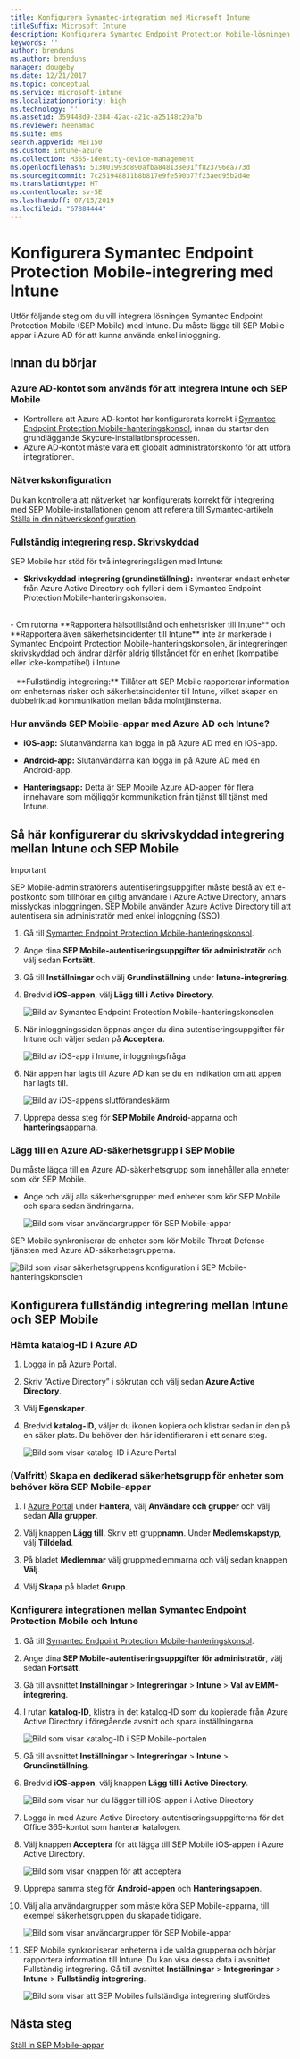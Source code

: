 ```yaml
---
title: Konfigurera Symantec-integration med Microsoft Intune
titleSuffix: Microsoft Intune
description: Konfigurera Symantec Endpoint Protection Mobile-lösningen med Microsoft Intune för att styra mobil enhetsåtkomst till företagets resurser.
keywords: ''
author: brenduns
ms.author: brenduns
manager: dougeby
ms.date: 12/21/2017
ms.topic: conceptual
ms.service: microsoft-intune
ms.localizationpriority: high
ms.technology: ''
ms.assetid: 359448d9-2384-42ac-a21c-a25148c20a7b
ms.reviewer: heenamac
ms.suite: ems
search.appverid: MET150
ms.custom: intune-azure
ms.collection: M365-identity-device-management
ms.openlocfilehash: 513001993d890afba848138e01ff823796ea773d
ms.sourcegitcommit: 7c251948811b8b817e9fe590b77f23aed95b2d4e
ms.translationtype: HT
ms.contentlocale: sv-SE
ms.lasthandoff: 07/15/2019
ms.locfileid: "67884444"
---
```

# <a name="set-up-symantec-endpoint-protection-mobile-integration-with-intune"></a>Konfigurera Symantec Endpoint Protection Mobile-integrering med Intune

Utför följande steg om du vill integrera lösningen Symantec Endpoint Protection Mobile (SEP Mobile) med Intune. Du måste lägga till SEP Mobile-appar i Azure AD för att kunna använda enkel inloggning.

## <a name="before-you-begin"></a>Innan du börjar

### <a name="azure-ad-account-used-to-integrate-intune-and-sep-mobile"></a>Azure AD-kontot som används för att integrera Intune och SEP Mobile

- Kontrollera att Azure AD-kontot har konfigurerats korrekt i [Symantec Endpoint Protection Mobile-hanteringskonsol](https://aad.skycure.com), innan du startar den grundläggande Skycure-installationsprocessen.
- Azure AD-kontot måste vara ett globalt administratörskonto för att utföra integrationen.
### <a name="network-setup"></a>Nätverkskonfiguration

Du kan kontrollera att nätverket har konfigurerats korrekt för integrering med SEP Mobile-installationen genom att referera till Symantec-artikeln [Ställa in din nätverkskonfiguration](https://portal.skycure.com/articles/Documentation/Setting-up-your-network-configuration-26-8-2016).

### <a name="full-integration-vs-read-only"></a>Fullständig integrering resp. Skrivskyddad

SEP Mobile har stöd för två integreringslägen med Intune:

- **Skrivskyddad integrering (grundinställning):** Inventerar endast enheter från Azure Active Directory och fyller i dem i Symantec Endpoint Protection Mobile-hanteringskonsolen.
<br>
  - Om rutorna **Rapportera hälsotillstånd och enhetsrisker till Intune** och **Rapportera även säkerhetsincidenter till Intune** inte är markerade i Symantec Endpoint Protection Mobile-hanteringskonsolen, är integreringen skrivskyddad och ändrar därför aldrig tillståndet för en enhet (kompatibel eller icke-kompatibel) i Intune.
<br></br>
- **Fullständig integrering:** Tillåter att SEP Mobile rapporterar information om enheternas risker och säkerhetsincidenter till Intune, vilket skapar en dubbelriktad kommunikation mellan båda molntjänsterna.

### <a name="how-are-the-sep-mobile-apps-used-with-azure-ad-and-intune"></a>Hur används SEP Mobile-appar med Azure AD och Intune?

- **iOS-app:** Slutanvändarna kan logga in på Azure AD med en iOS-app.

- **Android-app:** Slutanvändarna kan logga in på Azure AD med en Android-app.

- **Hanteringsapp:** Detta är SEP Mobile Azure AD-appen för flera innehavare som möjliggör kommunikation från tjänst till tjänst med Intune.

## <a name="to-set-up-the-read-only-integration-between-intune-and-sep-mobile"></a>Så här konfigurerar du skrivskyddad integrering mellan Intune och SEP Mobile

> [!IMPORTANT]
> SEP Mobile-administratörens autentiseringsuppgifter måste bestå av ett e-postkonto som tillhörar en giltig användare i Azure Active Directory, annars misslyckas inloggningen. SEP Mobile använder Azure Active Directory till att autentisera sin administratör med enkel inloggning (SSO).

1. Gå till [Symantec Endpoint Protection Mobile-hanteringskonsol](https://aad.skycure.com).

2. Ange dina **SEP Mobile-autentiseringsuppgifter för administratör** och välj sedan **Fortsätt**.

3. Gå till **Inställningar** och välj **Grundinställning** under **Intune-integrering**.

4. Bredvid **iOS-appen**, välj **Lägg till i Active Directory**.

    ![Bild av Symantec Endpoint Protection Mobile-hanteringskonsolen](./media/symantec-portal-basic-add.png)

5. När inloggningssidan öppnas anger du dina autentiseringsuppgifter för Intune och väljer sedan på **Acceptera**.

    ![Bild av iOS-app i Intune, inloggningsfråga](./media/symantec-portal-basic-accept.png)

6. När appen har lagts till Azure AD kan se du en indikation om att appen har lagts till.

    ![Bild av iOS-appens slutförandeskärm](./media/symantec-portal-basic-added.png)

7. Upprepa dessa steg för **SEP Mobile Android**-apparna och **hanterings**apparna.

### <a name="add-an-azure-ad-security-group-into-sep-mobile"></a>Lägg till en Azure AD-säkerhetsgrupp i SEP Mobile

Du måste lägga till en Azure AD-säkerhetsgrupp som innehåller alla enheter som kör SEP Mobile.

- Ange och välj alla säkerhetsgrupper med enheter som kör SEP Mobile och spara sedan ändringarna.

    ![Bild som visar användargrupper för SEP Mobile-appar](./media/symantec-portal-basic-groups.png)

SEP Mobile synkroniserar de enheter som kör Mobile Threat Defense-tjänsten med Azure AD-säkerhetsgrupperna.

![Bild som visar säkerhetsgruppens konfiguration i SEP Mobile-hanteringskonsolen](./media/symantec-portal-basic-status.png)

## <a name="to-set-up-the-full-integration-between-intune-and-sep-mobile"></a>Konfigurera fullständig integrering mellan Intune och SEP Mobile

### <a name="retrieve-the-directory-id-in-azure-ad"></a>Hämta katalog-ID i Azure AD

1. Logga in på [Azure Portal](https://portal.azure.com).

2. Skriv ”Active Directory” i sökrutan och välj sedan **Azure Active Directory**.

3. Välj **Egenskaper**.

4. Bredvid **katalog-ID**, väljer du ikonen kopiera och klistrar sedan in den på en säker plats. Du behöver den här identifieraren i ett senare steg.

    ![Bild som visar katalog-ID i Azure Portal](./media/symantec-azure-portal-directory-ID.png)

### <a name="optional-create-a-dedicated-security-group-for-devices-that-need-to-run-the-sep-mobile-apps"></a>(Valfritt) Skapa en dedikerad säkerhetsgrupp för enheter som behöver köra SEP Mobile-appar
1. I [Azure Portal](https://portal.azure.com) under **Hantera**, välj **Användare och grupper** och välj sedan **Alla grupper**.

2. Välj knappen **Lägg till**. Skriv ett grupp**namn**. Under **Medlemskapstyp**, välj **Tilldelad**.

3. På bladet **Medlemmar** välj gruppmedlemmarna och välj sedan knappen **Välj**.

4. Välj **Skapa** på bladet **Grupp**.

### <a name="set-up-the-integration-between-symantec-endpoint-protection-mobile-and-intune"></a>Konfigurera integrationen mellan Symantec Endpoint Protection Mobile och Intune

1. Gå till [Symantec Endpoint Protection Mobile-hanteringskonsol](https://aad.skycure.com).

2. Ange dina **SEP Mobile-autentiseringsuppgifter för administratör**, välj sedan **Fortsätt**.

3. Gå till avsnittet **Inställningar** > **Integreringar** > **Intune** > **Val av EMM-integrering**.

4. I rutan **katalog-ID**, klistra in det katalog-ID som du kopierade från Azure Active Directory i föregående avsnitt och spara inställningarna.

    ![Bild som visar katalog-ID i SEP Mobile-portalen](./media/symantec-portal-directory-ID.png)

5. Gå till avsnittet **Inställningar** > **Integreringar** > **Intune** > **Grundinställning**.

6. Bredvid **iOS-appen**, välj knappen **Lägg till i Active Directory**.

    ![Bild som visar hur du lägger till iOS-appen i Active Directory](./media/symantec-portal-basic-add.png)

7. Logga in med Azure Active Directory-autentiseringsuppgifterna för det Office 365-kontot som hanterar katalogen.

8. Välj knappen **Acceptera** för att lägga till SEP Mobile iOS-appen i Azure Active Directory.

    ![Bild som visar knappen för att acceptera](./media/symantec-portal-basic-accept.png)

9. Upprepa samma steg för **Android-appen** och **Hanteringsappen**.

10. Välj alla användargrupper som måste köra SEP Mobile-apparna, till exempel säkerhetsgruppen du skapade tidigare.

    ![Bild som visar användargrupper för SEP Mobile-appar](./media/symantec-portal-basic-groups.png)

11. SEP Mobile synkroniserar enheterna i de valda grupperna och börjar rapportera information till Intune. Du kan visa dessa data i avsnittet Fullständig integrering. Gå till avsnittet **Inställningar** > **Integreringar** > **Intune** > **Fullständig integrering**.

     ![Bild som visar att SEP Mobiles fullständiga integrering slutfördes](media/symantec-portal-basic-status.PNG)
## <a name="next-steps"></a>Nästa steg

[Ställ in SEP Mobile-appar](mtd-apps-ios-app-configuration-policy-add-assign.md)
